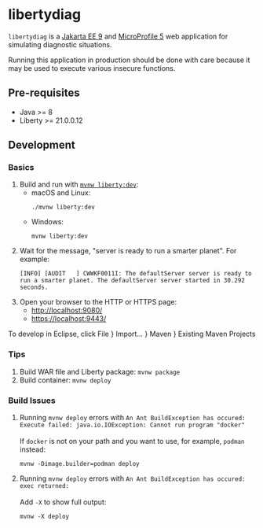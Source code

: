 # libertydiag

`libertydiag` is a [Jakarta EE 9](https://openliberty.io/docs/latest/jakarta-ee.html) and [MicroProfile 5](https://openliberty.io/docs/latest/microprofile.html) web application for simulating diagnostic situations.

Running this application in production should be done with care because it may be used to execute various insecure functions.

## Pre-requisites

* Java >= 8
* Liberty >= 21.0.0.12

## Development

### Basics

1. Build and run with [`mvnw liberty:dev`](https://openliberty.io/docs/latest/development-mode.html):
    * macOS and Linux:
      ```
      ./mvnw liberty:dev
      ```
    * Windows:
      ```
      mvnw liberty:dev
      ```
1. Wait for the message, "server is ready to run a smarter planet". For example:
   ```
   [INFO] [AUDIT   ] CWWKF0011I: The defaultServer server is ready to run a smarter planet. The defaultServer server started in 30.292 seconds.
   ```
1. Open your browser to the HTTP or HTTPS page:
    * <http://localhost:9080/>
    * <https://localhost:9443/>

To develop in Eclipse, click File } Import... } Maven } Existing Maven Projects

### Tips

1. Build WAR file and Liberty package: `mvnw package`
1. Build container: `mvnw deploy`

### Build Issues

1. Running `mvnw deploy` errors with `An Ant BuildException has occured: Execute failed: java.io.IOException: Cannot run program "docker"`
   \
   \
   If `docker` is not on your path and you want to use, for example, `podman` instead:
   ```
   mvnw -Dimage.builder=podman deploy
   ```
1. Running `mvnw deploy` errors with `An Ant BuildException has occured: exec returned:`
   \
   \
   Add `-X` to show full output:
   ```
   mvnw -X deploy
   ```
